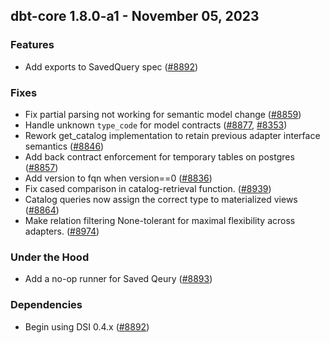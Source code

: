 ## dbt-core 1.8.0-a1 - November 05, 2023

### Features

- Add exports to SavedQuery spec ([#8892](https://github.com/dbt-labs/dbt-core/issues/8892))

### Fixes

- Fix partial parsing not working for semantic model change ([#8859](https://github.com/dbt-labs/dbt-core/issues/8859))
- Handle unknown `type_code` for model contracts ([#8877](https://github.com/dbt-labs/dbt-core/issues/8877), [#8353](https://github.com/dbt-labs/dbt-core/issues/8353))
- Rework get_catalog implementation to retain previous adapter interface semantics ([#8846](https://github.com/dbt-labs/dbt-core/issues/8846))
- Add back contract enforcement for temporary tables on postgres ([#8857](https://github.com/dbt-labs/dbt-core/issues/8857))
- Add version to fqn when version==0 ([#8836](https://github.com/dbt-labs/dbt-core/issues/8836))
- Fix cased comparison in catalog-retrieval function. ([#8939](https://github.com/dbt-labs/dbt-core/issues/8939))
- Catalog queries now assign the correct type to materialized views ([#8864](https://github.com/dbt-labs/dbt-core/issues/8864))
- Make relation filtering None-tolerant for maximal flexibility across adapters. ([#8974](https://github.com/dbt-labs/dbt-core/issues/8974))

### Under the Hood

- Add a no-op runner for Saved Qeury ([#8893](https://github.com/dbt-labs/dbt-core/issues/8893))

### Dependencies

- Begin using DSI 0.4.x ([#8892](https://github.com/dbt-labs/dbt-core/pull/8892))
